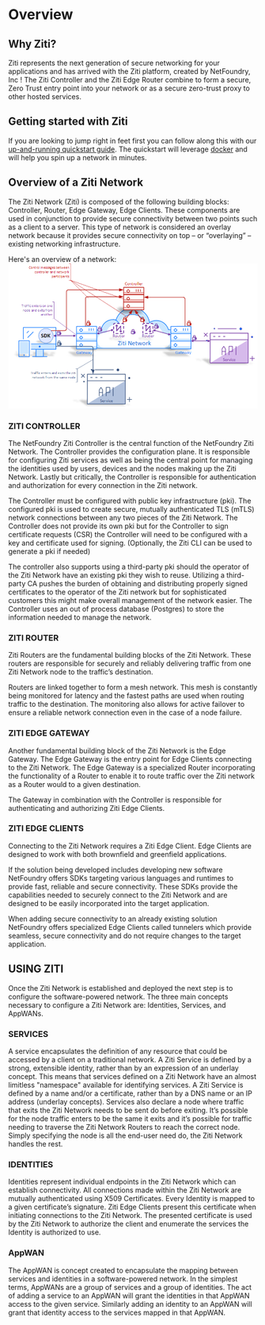 # Overview

## Why Ziti?
Ziti represents the next generation of secure networking for your applications and has arrived with the Ziti platform,
created by NetFoundry, Inc ! The Ziti Controller and the Ziti Edge Router combine to form a secure, Zero Trust
entry point into your network or as a secure zero-trust proxy to other hosted services.

## Getting started with Ziti

If you are looking to jump right in feet first you can follow along
this with our [up-and-running quickstart guide](quickstart.md).
The quickstart will leverage [docker](https://docs.docker.com/) and will
help you spin up a network in minutes.

## Overview of a Ziti Network

The Ziti Network (Ziti) is composed of the following building
blocks: Controller, Router, Edge Gateway, Edge Clients. These
components are used in conjunction to provide secure
connectivity between two points such as a client to a server. This
type of network is considered an overlay network because it
provides secure connectivity on top – or “overlaying” – existing
networking infrastructure.

Here's an overview of a network:
![image](../images/ziti-overview.png)

### ZITI CONTROLLER

The NetFoundry Ziti Controller is the central function of the
NetFoundry Ziti Network. The Controller provides the
configuration plane. It is responsible for configuring Ziti services
as well as being the central point for managing the identities
used by users, devices and the nodes making up the Ziti Network.
Lastly but critically, the Controller is responsible for
authentication and authorization for every connection in the Ziti
network.

The Controller must be configured with public key infrastructure
(pki). The configured pki is used to create secure, mutually
authenticated TLS (mTLS) network connections between any two
pieces of the Ziti Network. The Controller does not provide its
own pki but for the Controller to sign certificate requests (CSR)
the Controller will need to be configured with a key and
certificate used for signing. (Optionally, the Ziti CLI can be used
to generate a pki if needed)

The controller also supports using a third-party pki should the
operator of the Ziti Network have an existing pki they wish to
reuse. Utilizing a third-party CA pushes the burden of obtaining
and distributing properly signed certificates to the operator of
the Ziti network but for sophisticated customers this might make
overall management of the network easier.
The Controller uses an out of process database (Postgres) to
store the information needed to manage the network.

### ZITI ROUTER

Ziti Routers are the fundamental building blocks of the Ziti
Network. These routers are responsible for securely and reliably
delivering traffic from one Ziti Network node to the traffic’s
destination.

Routers are linked together to form a mesh network. This mesh is
constantly being monitored for latency and the fastest paths are
used when routing traffic to the destination. The monitoring also
allows for active failover to ensure a reliable network connection
even in the case of a node failure.

### ZITI EDGE GATEWAY

Another fundamental building block of the Ziti Network is the
Edge Gateway. The Edge Gateway is the entry point for Edge
Clients connecting to the Ziti Network. The Edge Gateway is a
specialized Router incorporating the functionality of a Router to
enable it to route traffic over the Ziti network as a Router would
to a given destination.

The Gateway in combination with the Controller is responsible
for authenticating and authorizing Ziti Edge Clients.

### ZITI EDGE CLIENTS

Connecting to the Ziti Network requires a Ziti Edge Client. Edge
Clients are designed to work with both brownfield and greenfield
applications.

If the solution being developed includes developing new
software NetFoundry offers SDKs targeting various languages
and runtimes to provide fast, reliable and secure connectivity.
These SDKs provide the capabilities needed to securely connect
to the Ziti Network and are designed to be easily incorporated
into the target application.

When adding secure connectivity to an already existing solution
NetFoundry offers specialized Edge Clients called tunnelers
which provide seamless, secure connectivity and do not require
changes to the target application.

## USING ZITI

Once the Ziti Network is established and deployed the next step
is to configure the software-powered network. The three main
concepts necessary to configure a Ziti Network are: Identities,
Services, and AppWANs.

### SERVICES

A service encapsulates the definition of any resource that could
be accessed by a client on a traditional network. A Ziti Service is
defined by a strong, extensible identity, rather than by an
expression of an underlay concept. This means that services
defined on a Ziti Network have an almost limitless "namespace"
available for identifying services. A Ziti Service is defined by a
name and/or a certificate, rather than by a DNS name or an IP
address (underlay concepts). Services also declare a node where
traffic that exits the Ziti Network needs to be sent do before
exiting. It’s possible for the node traffic enters to be the same it
exits and it’s possible for traffic needing to traverse the Ziti
Network Routers to reach the correct node. Simply specifying the
node is all the end-user need do, the Ziti Network handles the
rest.

### IDENTITIES

Identities represent individual endpoints in the Ziti Network
which can establish connectivity. All connections made within the
Ziti Network are mutually authenticated using X509 Certificates.
Every Identity is mapped to a given certificate’s signature. Ziti
Edge Clients present this certificate when initiating connections
to the Ziti Network. The presented certificate is used by the Ziti
Network to authorize the client and enumerate the services the
Identity is authorized to use.

### AppWAN

The AppWAN is concept created to encapsulate the mapping
between services and identities in a software-powered network.
In the simplest terms, AppWANs are a group of services and a
group of identities. The act of adding a service to an AppWAN
will grant the identities in that AppWAN access to the given
service. Similarly adding an identity to an AppWAN will grant that
identity access to the services mapped in that AppWAN.
